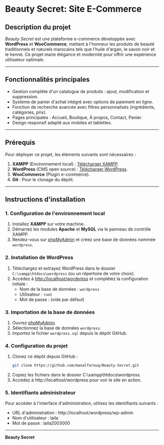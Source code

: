 # Beauty Secret: Site E-Commerce

## Description du projet
*Beauty Secret* est une plateforme e-commerce développée avec **WordPress** et **WooCommerce**, mettant à l'honneur les produits de beauté traditionnels et naturels marocains tels que l'huile d'argan, le savon noir et le henné. Ce projet marie élégance et modernité pour offrir une expérience utilisateur optimale.

---

## Fonctionnalités principales
- Gestion complète d'un catalogue de produits : ajout, modification et suppression.
- Système de panier d'achat intégré avec options de paiement en ligne.
- Fonction de recherche avancée avec filtres personnalisés (ingrédients, catégories, prix).
- Pages principales : Accueil, Boutique, À propos, Contact, Panier.
- Design responsif adapté aux mobiles et tablettes.

---

## Prérequis
Pour déployer ce projet, les éléments suivants sont nécessaires :
1. **XAMPP** (Environnement local) : [Télécharger XAMPP](https://www.apachefriends.org/index.html).
2. **WordPress** (CMS open source) : [Télécharger WordPress](https://wordpress.org/download/).
3. **WooCommerce** (Plugin e-commerce).
4. **Git** : Pour le clonage du dépôt.

---

## Instructions d'installation

### 1. Configuration de l'environnement local
1. Installez **XAMPP** sur votre machine.
2. Démarrez les modules **Apache** et **MySQL** via le panneau de contrôle XAMPP.
3. Rendez-vous sur [phpMyAdmin](http://localhost/phpmyadmin) et créez une base de données nommée `wordpress`.

### 2. Installation de WordPress
1. Téléchargez et extrayez WordPress dans le dossier `C:\xampp\htdocs\wordpress` (ou un répertoire de votre choix).
2. Accédez à [http://localhost/wordpress](http://localhost/wordpress) et complétez la configuration initiale :
   - Nom de la base de données : `wordpress`
   - Utilisateur : `root`
   - Mot de passe : (vide par défaut)

### 3. Importation de la base de données
1. Ouvrez [phpMyAdmin](http://localhost/phpmyadmin).
2. Sélectionnez la base de données `wordpress`.
3. Importez le fichier `wordpress.sql` depuis le dépôt GitHub.

### 4. Configuration du projet
1. Clonez ce dépôt depuis GitHub :
   ```bash
   git clone https://github.com/manalfarouq/Beauty-Secret.git
2. Copiez les fichiers dans le dossier C:\xampp\htdocs\wordpress.
3. Accédez à http://localhost/wordpress pour voir le site en action.

### 5. Identifiants administrateur
Pour accéder à l'interface d'administration, utilisez les identifiants suivants :

* URL d'administration : http://localhost/wordpress/wp-admin
* Nom d'utilisateur : laila
* Mot de passe : laila2003000
---
**Beauty Secret**
